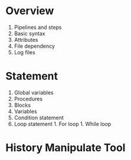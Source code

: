 # Overview #

  1. Pipelines and steps
  1. Basic syntax
  1. Attributes
  1. File dependency
  1. Log files

# Statement #

  1. Global variables
  1. Procedures
  1. Blocks
  1. Variables
  1. Condition statement
  1. Loop statement
    1. For loop
    1. While loop

# History Manipulate Tool #